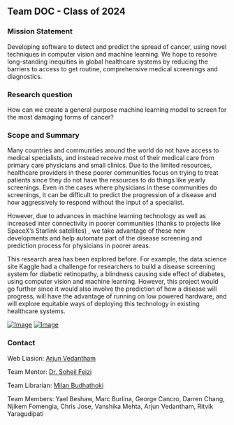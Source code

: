 ## Team DOC - Class of 2024

### Mission Statement

Developing software to detect and predict the spread of cancer, using novel techniques in computer vision and machine learning. We hope to resolve long-standing inequities in global healthcare systems by reducing the barriers to access to get routine, comprehensive medical screenings and diagnostics. 

### Research question

How can we create a general purpose machine learning model to screen for the most damaging forms of cancer? 

### Scope and Summary

Many countries and communities around the world do not have access to medical specialists, and instead receive most of their medical care from primary care physicians and small clinics. Due to the limited resources, healthcare providers in these poorer communities focus on trying to treat patients since they do not have the resources to do things like yearly screenings. Even in the cases where physicians in these communities  do screenings, it can be difficult to predict the progression of a disease and how aggressively to respond without the input of a specialist. 

However, due to advances in machine learning technology as well as increased inter connectivity in poorer communities (thanks to projects like SpaceX’s Starlink satellites) , we take advantage of these new developments and help automate part of the disease screening and prediction process for physicians in poorer areas. 

This research area has been explored before. For example, the data science site Kaggle had a challenge for researchers to build a disease screening system for diabetic retinopathy, a blindness causing side effect of diabetes, using computer vision and machine learning. However, this project would go further since it would also involve the prediction of how a disease will progress, will have the advantage of running on low powered hardware, and will explore equitable ways of deploying this technology in existing healthcare systems. 


[![Image](https://gemstone.umd.edu/sites/default/files/inline-images/g_honors_college%20SMALL_2.png)](https://www.gemstome.umd.edu)
[![Image](https://gemstone.umd.edu/sites/default/files/inline-images/honors-college.png)](https://www.honors.umd.edu)

### Contact

Web Liasion: [Arjun Vedantham](mailto:avedanth@umd.edu)

Team Mentor: [Dr. Soheil Feizi](mailto:sfeizi@cs.umd.edu)

Team Librarian: [Milan Budhathoki](mailto:mb17@umd.edu)

Team Members: Yael Beshaw, Marc Burlina, George Cancro, Darren Chang, Njikem Fomengia, Chris Jose, Vanshika Mehta, Arjun Vedantham, Ritvik Yaragudipati